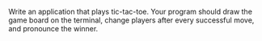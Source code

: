  Write an application that plays tic-tac-toe. Your program should draw the game board on the terminal, change players after every successful move, and pronounce the winner.
